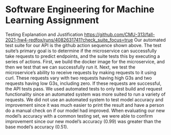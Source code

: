 # Software Engineering for Machine Learning Assignment

Testing Explanation and Justification
https://github.com/CMU-313/fall-2021-hw4-redfox/runs/4082631741?check_suite_focus=true
	Our automated test suite for our API is the github action sequence shown above. The test suite’s primary goal is to determine if the microservice can successfully take requests to predict endpoints, and the suite tests this by executing a series of actions. First, we build the docker image for the microservice, and then we test that we can successfully run it. Next, we test the microservice’s ability to receive requests by making requests to it using curl. These requests vary with two requests having high G3s and two requests having low G3s, including zero. If these requests are successful, the API tests pass. We used automated tests to only test build and request functionality since an automated system was more suited to run a variety of requests. We did not use an automated system to test model accuracy and improvement since it was much easier to print the result and have a person do a manual check on if our model had improved. When evaluating our new model’s accuracy with a common testing set, we were able to confirm improvement since our new model’s accuracy (0.99) was greater than the base model’s accuracy (0.51).

